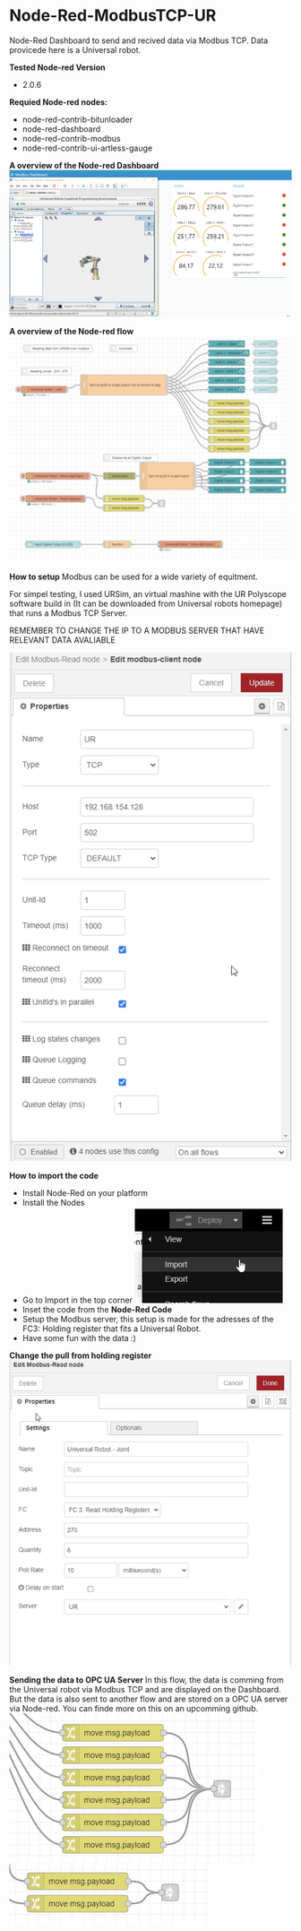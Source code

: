 # Node-Red-ModbusTCP-UR
 Node-Red Dashboard to send and recived data via Modbus TCP. Data provicede here is a Universal robot.


**Tested Node-red Version**
- 2.0.6

**Requied Node-red nodes:**
- node-red-contrib-bitunloader
- node-red-dashboard
- node-red-contrib-modbus
- node-red-contrib-ui-artless-gauge

**A overview of the Node-red Dashboard**
![Dashboard overview](https://github.com/glinvad/Node-Red-ModbusTCP-UR/blob/main/Pictures/OverviewDashboard.gif)

**A overview of the Node-red flow**
![Flow overview](https://github.com/glinvad/Node-Red-ModbusTCP-UR/blob/main/Pictures/OverviewFlow.jpg)

**How to setup**
Modbus can be used for a wide variety of equitment.

For simpel testing, I used URSim, an virtual mashine with the UR Polyscope software build in (It can be downloaded from Universal robots homepage) that runs a Modbus TCP Server.

REMEMBER TO CHANGE THE IP TO A MODBUS SERVER THAT HAVE RELEVANT DATA AVALIABLE

![Modbus server](https://github.com/glinvad/Node-Red-ModbusTCP-UR/blob/main/Pictures/ModbusTCPserver.jpg)

**How to import the code**
- Install Node-Red on your platform
- Install the Nodes
- Go to Import in the top corner 
![Import Node-red](https://github.com/glinvad/Node-Red-ModbusTCP-UR/blob/main/Pictures/NodeRedImport.jpg)
- Inset the code from the **Node-Red Code**
- Setup the Modbus server, this setup is made for the adresses of the FC3: Holding register that fits a Universal Robot.
- Have some fun with the data :)

**Change the pull from holding register**
![FC3 holding register](https://github.com/glinvad/Node-Red-ModbusTCP-UR/blob/main/Pictures/SettingUpGetHOLDING.jpg)

**Sending the data to OPC UA Server**
In this flow, the data is comming from the Universal robot via Modbus TCP and are displayed on the Dashboard. But the data is also sent to another flow and are stored on a OPC UA server via Node-red. You can finde more on this on an upcomming github.
![Sending data to another flow](https://github.com/glinvad/Node-Red-ModbusTCP-UR/blob/main/Pictures/SendingDataToOPCUAflow.jpg)
![Sending data to another flow](https://github.com/glinvad/Node-Red-ModbusTCP-UR/blob/main/Pictures/SendingDataToOPCUAflow2.jpg)


